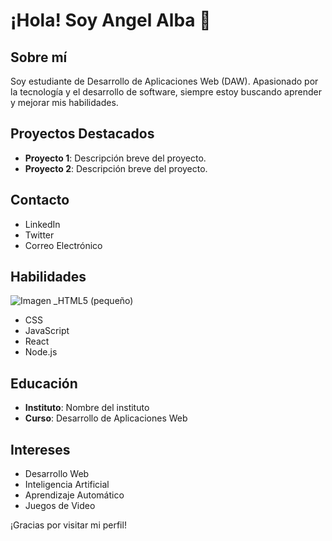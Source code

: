 # ¡Hola! Soy Angel Alba 👋

## Sobre mí
Soy estudiante de Desarrollo de Aplicaciones Web (DAW). Apasionado por la tecnología y el desarrollo de software, siempre estoy buscando aprender y mejorar mis habilidades.

## Proyectos Destacados
- **Proyecto 1**: Descripción breve del proyecto.
- **Proyecto 2**: Descripción breve del proyecto.

## Contacto
- LinkedIn
- Twitter
- Correo Electrónico

## Habilidades
![Imagen _HTML5 (pequeño)](https://github.com/user-attachments/assets/383c78b1-3a4a-407f-8f62-f2e359af4896)

- CSS
- JavaScript
- React
- Node.js

## Educación
- **Instituto**: Nombre del instituto
- **Curso**: Desarrollo de Aplicaciones Web

## Intereses
- Desarrollo Web
- Inteligencia Artificial
- Aprendizaje Automático
- Juegos de Video

¡Gracias por visitar mi perfil!
